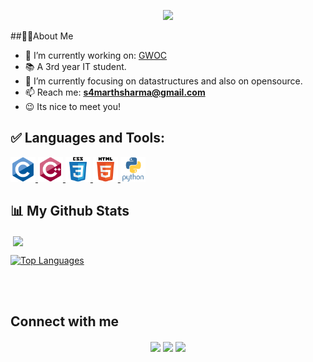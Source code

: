 <p align="center">
  <img src="https://readme-typing-svg.herokuapp.com?color=0d8eceF&size=30&center=true&vCenter=true&width=550&height=70&lines=Hola+👋,+I'm+Samarth+Sharma+✌+;A+Student+👨‍🎓;">
</p>


 ##🙋‍♂️About Me

- 🔭 I’m currently working on: [GWOC](https://github.com/s4marth/winter-of-contributing)
- 📚 A 3rd year IT student.
- 🌱 I’m currently focusing on datastructures and also on opensource.
- 📫 Reach me: **s4marthsharma@gmail.com**
- 😉 Its nice to meet you!


## ✅ Languages and Tools:
<p align="left"> 
<a href="https://www.cprogramming.com/" target="_blank"><img src="https://raw.githubusercontent.com/devicons/devicon/master/icons/c/c-original.svg" alt="c" width="40" height="40"/> </a> 
<a href="https://www.w3schools.com/cpp/" target="_blank"> <img src="https://raw.githubusercontent.com/devicons/devicon/master/icons/cplusplus/cplusplus-original.svg" alt="cplusplus" width="40" height="40"/> </a> 
<a href="https://www.w3schools.com/css/" target="_blank"> <img src="https://raw.githubusercontent.com/devicons/devicon/master/icons/css3/css3-original-wordmark.svg" alt="css3" width="40" height="40"/> </a> 
<a href="https://www.w3.org/html/" target="_blank"> <img src="https://raw.githubusercontent.com/devicons/devicon/master/icons/html5/html5-original-wordmark.svg" alt="html5" width="40" height="40"/> </a> 
<a href="https://www.python.org/" target="_blank"> <img src="https://raw.githubusercontent.com/devicons/devicon/master/icons/python/python-original-wordmark.svg" alt="python" width="40" height="40"/> </a> 
</p>


## 📊 My Github Stats
<p>&nbsp;<img align="center" src="https://github-readme-stats.vercel.app/api?username=s4marth&show_icons=true&theme=dark&locale=en"/></p>

[//]: <> (<p><img align="center" src="https://github-readme-streak-stats.herokuapp.com/?user=s4marth&theme=dark" alt="s4marth" /></p>)

  <a href="https://github.com/s4marth/github-readme-stats"><img alt="Top Languages" src="https://github-readme-stats.vercel.app/api/top-langs/?username=s4marth&langs_count=8&count_private=true&layout=compact&theme=react&hide_border=true&bg_color=0D1117" /></a>
  <br/>

<br/>
<br/>


## Connect with me

<p align="center">
<a href="https://discordapp.com/users/samarth | contributor#7290/" target="blank"><img align="center" src="https://img.shields.io/badge/Discord-7289DA?style=for-the-badge&logo=discord&logoColor=white"/></a> 
<a href="https://www.linkedin.com/in/samarthsharma/" target="blank"><img align="center" src="https://img.shields.io/badge/LinkedIn-0077B5?style=for-the-badge&logo=linkedin&logoColor=white"/></a> 
<a href="https://www.instagram.com/s4marth._/" target="blank"><img align="center" src="https://img.shields.io/badge/Instagram-E4405F?style=for-the-badge&logo=instagram&logoColor=white"/></a>
<br>
<br>
</p>
